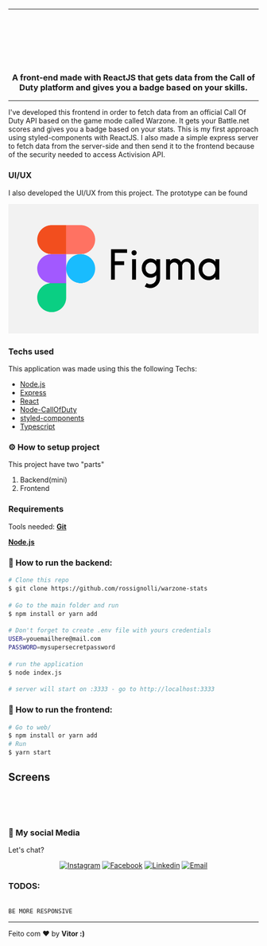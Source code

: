 
---
<br>
<h1 align="center">
    <img alt="" title="" src="web\src\images\bg.png">
    
</h1>

<h3 align="center"> A front-end made with ReactJS that gets data from the Call of Duty platform and gives you a badge based on your skills. </h3>


---

I've developed this frontend in order to fetch data from an official Call Of Duty API based on the game mode called Warzone. It gets your Battle.net scores and gives you a  badge based on your stats. This is my first approach using styled-components with ReactJS. I also made a simple express server to fetch data from the server-side and then send it to the frontend because of the security needed to access Activision API.



### UI/UX 

I also developed the UI/UX from this project. The prototype can be found 



[![homepage](images/figma.png)](https://www.figma.com/file/xWhVEJSAZDLD7G7gOtKtq0/warzone-stats?node-id=0%3A1 "Redirect to homepage")



  
###




### Techs used
This application was made using this the following Techs:
- [Node.js](https://nodejs.org/en/)
- [Express](https://expressjs.com/pt-br/)
- [React](https://pt-br.reactjs.org/)
- [Node-CallOfDuty](https://github.com/Lierrmm/Node-CallOfDuty)
- [styled-components](https://styled-components.com/)
- [Typescript](https://www.typescriptlang.org/)


  
###


### ⚙ How to setup project

This project have two "parts"

1. Backend(mini)
2. Frontend



### Requirements

Tools needed:
<b>[Git](https://git-scm.com)</b>

<b>[Node.js](https://nodejs.org/en/)</b>



### 🧭 How to run the backend:

```bash
# Clone this repo
$ git clone https://github.com/rossignolli/warzone-stats

# Go to the main folder and run
$ npm install or yarn add

# Don't forget to create .env file with yours credentials
USER=youemailhere@mail.com
PASSWORD=mysupersecretpassword

# run the application
$ node index.js

# server will start on :3333 - go to http://localhost:3333 
```

### 🧭 How to run the frontend:

```bash
# Go to web/
$ npm install or yarn add
# Run
$ yarn start

```


## Screens



<p align="center">
    <img alt="" title="" src="https://media4.giphy.com/media/e5qzbPMTEnqC4EsZ7X/giphy.gif">
</p>


<p align="center">
    <img alt="" title="" src="images/Screenshot_2.png">
    <img alt="" title="" src="images/Screenshot_3.png">
    <img alt="" title="" src="images/Screenshot_4.png">
</p>




### 📱 My social Media

Let's chat?

<p align="center">

  
  <a href="https://instagram.com/cvigarani" target="_blank" >
    <img alt="Instagram" src="https://img.shields.io/badge/-Instagram-ff2b8e?style=flat-square&logo=Instagram&logoColor=white"></a> 
  
  <a href="https://www.facebook.com/vitor.rossignolli" target="_blank" >
    <img alt="Facebook" src="https://img.shields.io/badge/-Facebook-blue?style=flat-square&logo=Facebook&logoColor=white"></a> 

  <a href="https://www.linkedin.com/in/vitor-vigarani-1947a7191//" target="_blank" >
    <img alt="Linkedin" src="https://img.shields.io/badge/-Linkedin-blue?style=flat-square&logo=Linkedin&logoColor=white"></a> 
  
  <a href="mailto:vitorrossignolli@gmail.com" target="_blank" >
    <img alt="Email" src="https://img.shields.io/badge/-Email-c14438?style=flat-square&logo=Gmail&logoColor=white"></a> 

</p>

### TODOS:

```

BE MORE RESPONSIVE

```

---

Feito com ❤️ by **Vitor :)**

